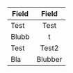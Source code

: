 | Field         | Field         |
| ------------- |:-------------:|
| Test          | Test          |
| Blubb         | t|est          |
| Test          | Test2         |
| Bla           | Blubber       |
